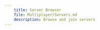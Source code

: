 ```yaml
---
    title: Server Browser
    file: Multiplayer/Servers.md
    description: Browse and join servers 
---
```


